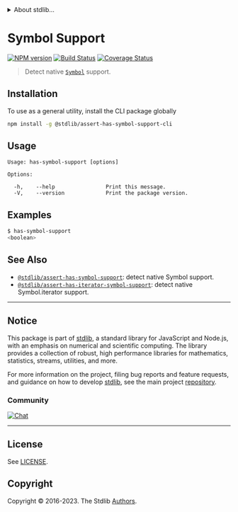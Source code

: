 <!--

@license Apache-2.0

Copyright (c) 2018 The Stdlib Authors.

Licensed under the Apache License, Version 2.0 (the "License");
you may not use this file except in compliance with the License.
You may obtain a copy of the License at

   http://www.apache.org/licenses/LICENSE-2.0

Unless required by applicable law or agreed to in writing, software
distributed under the License is distributed on an "AS IS" BASIS,
WITHOUT WARRANTIES OR CONDITIONS OF ANY KIND, either express or implied.
See the License for the specific language governing permissions and
limitations under the License.

-->


<details>
  <summary>
    About stdlib...
  </summary>
  <p>We believe in a future in which the web is a preferred environment for numerical computation. To help realize this future, we've built stdlib. stdlib is a standard library, with an emphasis on numerical and scientific computation, written in JavaScript (and C) for execution in browsers and in Node.js.</p>
  <p>The library is fully decomposable, being architected in such a way that you can swap out and mix and match APIs and functionality to cater to your exact preferences and use cases.</p>
  <p>When you use stdlib, you can be absolutely certain that you are using the most thorough, rigorous, well-written, studied, documented, tested, measured, and high-quality code out there.</p>
  <p>To join us in bringing numerical computing to the web, get started by checking us out on <a href="https://github.com/stdlib-js/stdlib">GitHub</a>, and please consider <a href="https://opencollective.com/stdlib">financially supporting stdlib</a>. We greatly appreciate your continued support!</p>
</details>

# Symbol Support

[![NPM version][npm-image]][npm-url] [![Build Status][test-image]][test-url] [![Coverage Status][coverage-image]][coverage-url] <!-- [![dependencies][dependencies-image]][dependencies-url] -->

> Detect native [`Symbol`][mdn-symbol] support.









<section class="cli">



<section class="installation">

## Installation

To use as a general utility, install the CLI package globally

```bash
npm install -g @stdlib/assert-has-symbol-support-cli
```

</section>

<!-- CLI usage documentation. -->

<section class="usage">

## Usage

```text
Usage: has-symbol-support [options]

Options:

  -h,    --help                Print this message.
  -V,    --version             Print the package version.
```

</section>

<!-- /.usage -->

<section class="examples">

## Examples

```bash
$ has-symbol-support
<boolean>
```

</section>

<!-- /.examples -->

</section>

<!-- /.cli -->

<!-- Section for related `stdlib` packages. Do not manually edit this section, as it is automatically populated. -->

<section class="related">

## See Also

-   <span class="package-name">[`@stdlib/assert-has-symbol-support`][@stdlib/assert-has-symbol-support]</span><span class="delimiter">: </span><span class="description">detect native Symbol support.</span>
-   <span class="package-name">[`@stdlib/assert-has-iterator-symbol-support`][@stdlib/assert/has-iterator-symbol-support]</span><span class="delimiter">: </span><span class="description">detect native Symbol.iterator support.</span>

</section>

<!-- /.related -->

<!-- Section for all links. Make sure to keep an empty line after the `section` element and another before the `/section` close. -->


<section class="main-repo" >

* * *

## Notice

This package is part of [stdlib][stdlib], a standard library for JavaScript and Node.js, with an emphasis on numerical and scientific computing. The library provides a collection of robust, high performance libraries for mathematics, statistics, streams, utilities, and more.

For more information on the project, filing bug reports and feature requests, and guidance on how to develop [stdlib][stdlib], see the main project [repository][stdlib].

### Community

[![Chat][chat-image]][chat-url]

---

## License

See [LICENSE][stdlib-license].


## Copyright

Copyright &copy; 2016-2023. The Stdlib [Authors][stdlib-authors].

</section>

<!-- /.stdlib -->

<!-- Section for all links. Make sure to keep an empty line after the `section` element and another before the `/section` close. -->

<section class="links">

[npm-image]: http://img.shields.io/npm/v/@stdlib/assert-has-symbol-support-cli.svg
[npm-url]: https://npmjs.org/package/@stdlib/assert-has-symbol-support-cli

[test-image]: https://github.com/stdlib-js/assert-has-symbol-support@v0.1.0/actions/workflows/test.yml/badge.svg?branch=v0.1.0
[test-url]: https://github.com/stdlib-js/assert-has-symbol-support@v0.1.0/actions/workflows/test.yml?query=branch:v0.1.0

[coverage-image]: https://img.shields.io/codecov/c/github/stdlib-js/assert-has-symbol-support@v0.1.0/main.svg
[coverage-url]: https://codecov.io/github/stdlib-js/assert-has-symbol-support@v0.1.0?branch=main

<!--

[dependencies-image]: https://img.shields.io/david/stdlib-js/assert-has-symbol-support@v0.1.0.svg
[dependencies-url]: https://david-dm.org/stdlib-js/assert-has-symbol-support@v0.1.0/main

-->

[chat-image]: https://img.shields.io/gitter/room/stdlib-js/stdlib.svg
[chat-url]: https://app.gitter.im/#/room/#stdlib-js_stdlib:gitter.im

[stdlib]: https://github.com/stdlib-js/stdlib

[stdlib-authors]: https://github.com/stdlib-js/stdlib/graphs/contributors

[cli-section]: https://github.com/stdlib-js/assert-has-symbol-support@v0.1.0#cli
[cli-url]: https://github.com/stdlib-js/assert-has-symbol-support@v0.1.0/tree/cli
[@stdlib/assert-has-symbol-support]: https://github.com/stdlib-js/assert-has-symbol-support@v0.1.0/tree/main

[umd]: https://github.com/umdjs/umd
[es-module]: https://developer.mozilla.org/en-US/docs/Web/JavaScript/Guide/Modules

[deno-url]: https://github.com/stdlib-js/assert-has-symbol-support@v0.1.0/tree/deno
[umd-url]: https://github.com/stdlib-js/assert-has-symbol-support@v0.1.0/tree/umd
[esm-url]: https://github.com/stdlib-js/assert-has-symbol-support@v0.1.0/tree/esm
[branches-url]: https://github.com/stdlib-js/assert-has-symbol-support@v0.1.0/blob/main/branches.md

[stdlib-license]: https://raw.githubusercontent.com/stdlib-js/assert-has-symbol-support@v0.1.0/main/LICENSE

[mdn-symbol]: https://developer.mozilla.org/en-US/docs/Web/JavaScript/Reference/Global_Objects/Symbol

<!-- <related-links> -->

[@stdlib/assert/has-iterator-symbol-support]: https://github.com/stdlib-js/assert-has-iterator-symbol-support

<!-- </related-links> -->

</section>

<!-- /.links -->
